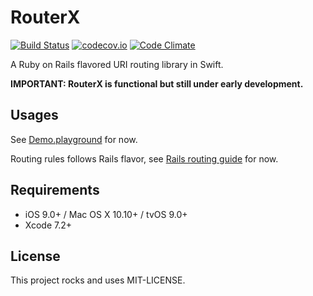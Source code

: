 RouterX
====

[![Build Status](https://travis-ci.org/jasl/RouterX.svg)](https://travis-ci.org/jasl/RouterX)
[![codecov.io](https://codecov.io/github/jasl/RouterX/coverage.svg?branch=master)](https://codecov.io/github/jasl/RouterX?branch=master)
[![Code Climate](https://codeclimate.com/github/jasl/RouterX/badges/gpa.svg)](https://codeclimate.com/github/jasl/RouterX)

A Ruby on Rails flavored URI routing library in Swift.

**IMPORTANT: RouterX is functional but still under early development.**

## Usages

See [Demo.playground](Demo.playground/Contents.swift) for now.

Routing rules follows Rails flavor, see [Rails routing guide](http://guides.rubyonrails.org/routing.html#non-resourceful-routes) for now.

## Requirements

- iOS 9.0+ / Mac OS X 10.10+ / tvOS 9.0+
- Xcode 7.2+

## License

This project rocks and uses MIT-LICENSE.

